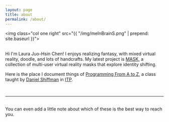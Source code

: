 ```yaml
---
layout: page
title: about
permalink: /about/
---
```

<img class="col one right" src="{{ "/img/meInBrainS.png" | prepend: site.baseurl }}">

<br/>
Hi I'm Laura Juo-Hsin Chen! I enjoys realizing fantasy, with mixed virtual reality, doodle, and lots of handcrafts. My latest project is <a href="http://jhclaura.github.io/MASK" target="blank">MASK</a>, a collection of multi-user virtual reality masks that explore identity shifting.

Here is the place I document things of <a href="https://github.com/shiffman/A2Z-F15">Programming From A to Z</a>, a class taught by <a href="http://shiffman.net/">Daniel Shiffman</a> in <a href="https://tisch.nyu.edu/itp">ITP</a>.


<br/>
<hr/>
<br/>
<span class="contacticon center">
	<a href="mailto:you@example.com"><i class="fa fa-envelope-square"></i></a>
	<a href="https://github.com" target="_blank"><i class="fa fa-github-square"></i></a>
	<a href="https://www.linkedin.com" target="_blank"><i class="fa fa-linkedin-square"></i></a>
	<a href="http://tumblr.com" target="_blank"><i class="fa fa-tumblr-square"></i></a>
	<a href="https://twitter.com" target="_blank"><i class="fa fa-twitter-square"></i></a>
</span>

<div class="col three caption">
	You can even add a little note about which of these is the best way to reach you.
</div>

